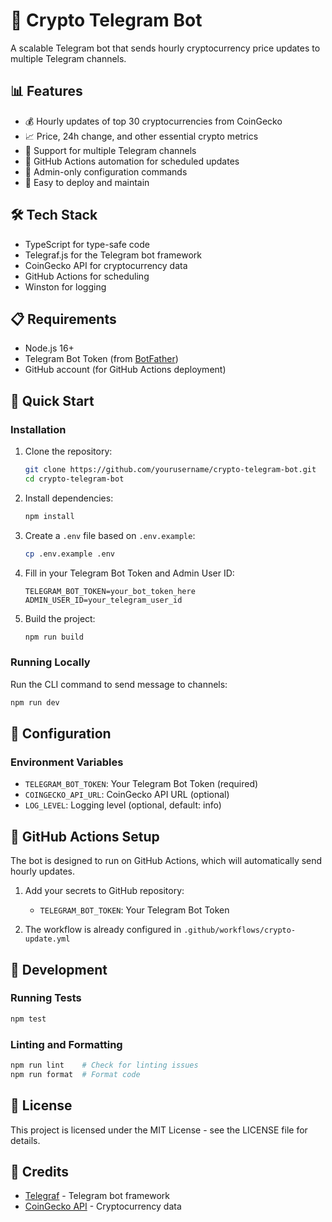 # 🚀 Crypto Telegram Bot

A scalable Telegram bot that sends hourly cryptocurrency price updates to multiple Telegram channels.

## 📊 Features

- 💰 Hourly updates of top 30 cryptocurrencies from CoinGecko
- 📈 Price, 24h change, and other essential crypto metrics
- 🔀 Support for multiple Telegram channels
- 🔄 GitHub Actions automation for scheduled updates
- 🔐 Admin-only configuration commands
- 📱 Easy to deploy and maintain

## 🛠️ Tech Stack

- TypeScript for type-safe code
- Telegraf.js for the Telegram bot framework
- CoinGecko API for cryptocurrency data
- GitHub Actions for scheduling
- Winston for logging

## 📋 Requirements

- Node.js 16+
- Telegram Bot Token (from [BotFather](https://t.me/botfather))
- GitHub account (for GitHub Actions deployment)

## 🚀 Quick Start

### Installation

1. Clone the repository:

   ```bash
   git clone https://github.com/yourusername/crypto-telegram-bot.git
   cd crypto-telegram-bot
   ```

2. Install dependencies:

   ```bash
   npm install
   ```

3. Create a `.env` file based on `.env.example`:

   ```bash
   cp .env.example .env
   ```

4. Fill in your Telegram Bot Token and Admin User ID:

   ```
   TELEGRAM_BOT_TOKEN=your_bot_token_here
   ADMIN_USER_ID=your_telegram_user_id
   ```

5. Build the project:
   ```bash
   npm run build
   ```

### Running Locally

Run the CLI command to send message to channels:

```bash
npm run dev
```

## 💾 Configuration

### Environment Variables

- `TELEGRAM_BOT_TOKEN`: Your Telegram Bot Token (required)
- `COINGECKO_API_URL`: CoinGecko API URL (optional)
- `LOG_LEVEL`: Logging level (optional, default: info)

## 🔄 GitHub Actions Setup

The bot is designed to run on GitHub Actions, which will automatically send hourly updates.

1. Add your secrets to GitHub repository:

   - `TELEGRAM_BOT_TOKEN`: Your Telegram Bot Token

2. The workflow is already configured in `.github/workflows/crypto-update.yml`

## 🚀 Development

### Running Tests

```bash
npm test
```

### Linting and Formatting

```bash
npm run lint    # Check for linting issues
npm run format  # Format code
```

## 📝 License

This project is licensed under the MIT License - see the LICENSE file for details.

## 🙏 Credits

- [Telegraf](https://github.com/telegraf/telegraf) - Telegram bot framework
- [CoinGecko API](https://www.coingecko.com/en/api) - Cryptocurrency data
